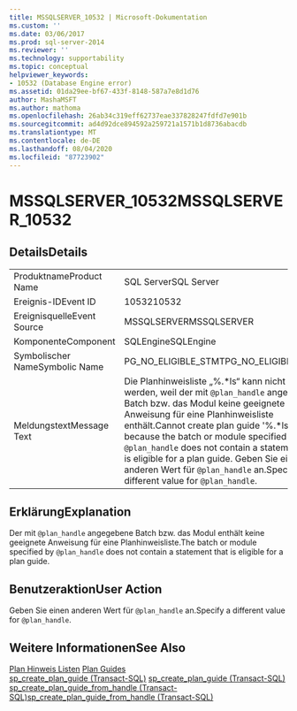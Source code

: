 ```yaml
---
title: MSSQLSERVER_10532 | Microsoft-Dokumentation
ms.custom: ''
ms.date: 03/06/2017
ms.prod: sql-server-2014
ms.reviewer: ''
ms.technology: supportability
ms.topic: conceptual
helpviewer_keywords:
- 10532 (Database Engine error)
ms.assetid: 01da29ee-bf67-433f-8148-587a7e8d1d76
author: MashaMSFT
ms.author: mathoma
ms.openlocfilehash: 26ab34c319eff62737eae337828247fdfd7e901b
ms.sourcegitcommit: ad4d92dce894592a259721a1571b1d8736abacdb
ms.translationtype: MT
ms.contentlocale: de-DE
ms.lasthandoff: 08/04/2020
ms.locfileid: "87723902"
---
```

# <a name="mssqlserver_10532"></a><span data-ttu-id="4acf8-102">MSSQLSERVER_10532</span><span class="sxs-lookup"><span data-stu-id="4acf8-102">MSSQLSERVER_10532</span></span>
    
## <a name="details"></a><span data-ttu-id="4acf8-103">Details</span><span class="sxs-lookup"><span data-stu-id="4acf8-103">Details</span></span>  
  
|||  
|-|-|  
|<span data-ttu-id="4acf8-104">Produktname</span><span class="sxs-lookup"><span data-stu-id="4acf8-104">Product Name</span></span>|<span data-ttu-id="4acf8-105">SQL Server</span><span class="sxs-lookup"><span data-stu-id="4acf8-105">SQL Server</span></span>|  
|<span data-ttu-id="4acf8-106">Ereignis-ID</span><span class="sxs-lookup"><span data-stu-id="4acf8-106">Event ID</span></span>|<span data-ttu-id="4acf8-107">10532</span><span class="sxs-lookup"><span data-stu-id="4acf8-107">10532</span></span>|  
|<span data-ttu-id="4acf8-108">Ereignisquelle</span><span class="sxs-lookup"><span data-stu-id="4acf8-108">Event Source</span></span>|<span data-ttu-id="4acf8-109">MSSQLSERVER</span><span class="sxs-lookup"><span data-stu-id="4acf8-109">MSSQLSERVER</span></span>|  
|<span data-ttu-id="4acf8-110">Komponente</span><span class="sxs-lookup"><span data-stu-id="4acf8-110">Component</span></span>|<span data-ttu-id="4acf8-111">SQLEngine</span><span class="sxs-lookup"><span data-stu-id="4acf8-111">SQLEngine</span></span>|  
|<span data-ttu-id="4acf8-112">Symbolischer Name</span><span class="sxs-lookup"><span data-stu-id="4acf8-112">Symbolic Name</span></span>|<span data-ttu-id="4acf8-113">PG_NO_ELIGIBLE_STMT</span><span class="sxs-lookup"><span data-stu-id="4acf8-113">PG_NO_ELIGIBLE_STMT</span></span>|  
|<span data-ttu-id="4acf8-114">Meldungstext</span><span class="sxs-lookup"><span data-stu-id="4acf8-114">Message Text</span></span>|<span data-ttu-id="4acf8-115">Die Planhinweisliste „%.\*ls“ kann nicht erstellt werden, weil der mit `@plan_handle` angegebene Batch bzw. das Modul keine geeignete Anweisung für eine Planhinweisliste enthält.</span><span class="sxs-lookup"><span data-stu-id="4acf8-115">Cannot create plan guide '%.\*ls' because the batch or module specified by `@plan_handle` does not contain a statement that is eligible for a plan guide.</span></span> <span data-ttu-id="4acf8-116">Geben Sie einen anderen Wert für `@plan_handle` an.</span><span class="sxs-lookup"><span data-stu-id="4acf8-116">Specify a different value for `@plan_handle`.</span></span>|  
  
## <a name="explanation"></a><span data-ttu-id="4acf8-117">Erklärung</span><span class="sxs-lookup"><span data-stu-id="4acf8-117">Explanation</span></span>  
 <span data-ttu-id="4acf8-118">Der mit `@plan_handle` angegebene Batch bzw. das Modul enthält keine geeignete Anweisung für eine Planhinweisliste.</span><span class="sxs-lookup"><span data-stu-id="4acf8-118">The batch or module specified by `@plan_handle` does not contain a statement that is eligible for a plan guide.</span></span>  
  
## <a name="user-action"></a><span data-ttu-id="4acf8-119">Benutzeraktion</span><span class="sxs-lookup"><span data-stu-id="4acf8-119">User Action</span></span>  
 <span data-ttu-id="4acf8-120">Geben Sie einen anderen Wert für `@plan_handle` an.</span><span class="sxs-lookup"><span data-stu-id="4acf8-120">Specify a different value for `@plan_handle`.</span></span>  
  
## <a name="see-also"></a><span data-ttu-id="4acf8-121">Weitere Informationen</span><span class="sxs-lookup"><span data-stu-id="4acf8-121">See Also</span></span>  
 <span data-ttu-id="4acf8-122">[Plan Hinweis Listen](../performance/plan-guides.md) </span><span class="sxs-lookup"><span data-stu-id="4acf8-122">[Plan Guides](../performance/plan-guides.md) </span></span>  
 <span data-ttu-id="4acf8-123">[sp_create_plan_guide &#40;Transact-SQL&#41;](/sql/relational-databases/system-stored-procedures/sp-create-plan-guide-transact-sql) </span><span class="sxs-lookup"><span data-stu-id="4acf8-123">[sp_create_plan_guide &#40;Transact-SQL&#41;](/sql/relational-databases/system-stored-procedures/sp-create-plan-guide-transact-sql) </span></span>  
 [<span data-ttu-id="4acf8-124">sp_create_plan_guide_from_handle &#40;Transact-SQL&#41;</span><span class="sxs-lookup"><span data-stu-id="4acf8-124">sp_create_plan_guide_from_handle &#40;Transact-SQL&#41;</span></span>](/sql/relational-databases/system-stored-procedures/sp-create-plan-guide-from-handle-transact-sql)  
  
  
